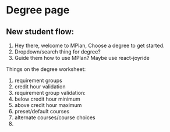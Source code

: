 # Degree page

## New student flow:

1. Hey there, welcome to MPlan, Choose a degree to get started.
2. Dropdown/search thing for degree?
3. Guide them how to use MPlan? Maybe use react-joyride

Things on the degree worksheet:
1. requirement groups
2. credit hour validation
3. requirement group validation:
  1. below credit hour minimum
  2. above credit hour maximum
  3. preset/default courses
  4. alternate courses/course choices
4. 